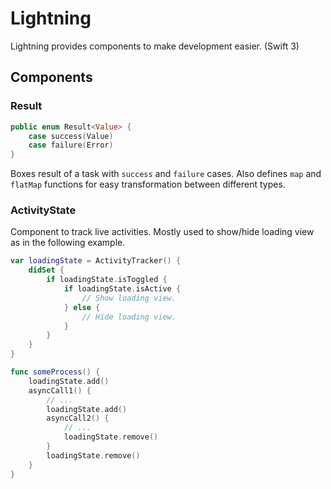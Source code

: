 # Lightning

Lightning provides components to make development easier. (Swift 3)

## Components

### Result
```swift
public enum Result<Value> {
    case success(Value)
    case failure(Error)
}
```
Boxes result of a task with `success` and `failure` cases. Also defines `map` and `flatMap` functions for easy transformation between different types.

### ActivityState
Component to track live activities. Mostly used to show/hide loading view as in the following example.

```swift
var loadingState = ActivityTracker() {
    didSet {
        if loadingState.isToggled {
            if loadingState.isActive {
                // Show loading view.
            } else {
                // Hide loading view.
            }
        }
    }
}

func someProcess() {
    loadingState.add()
    asyncCall1() {
        // ...
        loadingState.add()
        asyncCall2() {
            // ...
            loadingState.remove()
        }
        loadingState.remove()
    }
}
```
